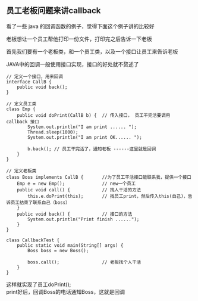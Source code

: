 ## 员工老板问题来讲callback

看了一些 java 的回调函数的例子，觉得下面这个例子讲的比较好

老板想让一个员工帮他打印一份文件，打印完之后告诉一下老板

首先我们要有一个老板类，和一个员工类，以及一个接口让员工来告诉老板

JAVA中的回调一般使用接口实现，接口的好处就不赘述了

	// 定义一个接口，用来回调
	interface CallB {
	    public void back();
	}

	// 定义员工类
	class Emp {
	    public void doPrint(CallB b) {  // 传入接口， 员工干完活要调用 callback 接口
	        System.out.println("I am print ...... ");
			Thread.sleep(1000);
			System.out.println("I am print OK...... ");

	        b.back(); // 员工干完活了，通知老板 ------这里就是回调
	    }
	}
	
	// 定义老板类
	class Boss implements CallB { 		//为了员工干活接口能联系我，提供一个接口
	    Emp e = new Emp();				// new一个员工
	    public void call() { 			// 找人干活的方法
	        this.e.doPrint(this); 		// 找员工print，然后传入this(自己)，告诉员工结束了联系自己（boss）
	    }
	    public void back() { 			// 接口的方法
	        System.out.println("Print finish ......");
	    }
	}
	
	class CallbackTest {
	    public static void main(String[] args) {
	        Boss boss = new Boss();

	        boss.call(); 				// 老板找个人干活
	    }
	}


这样就实现了员工doPrint();  
print好后，回调Boss的电话通知Boss，这就是回调
